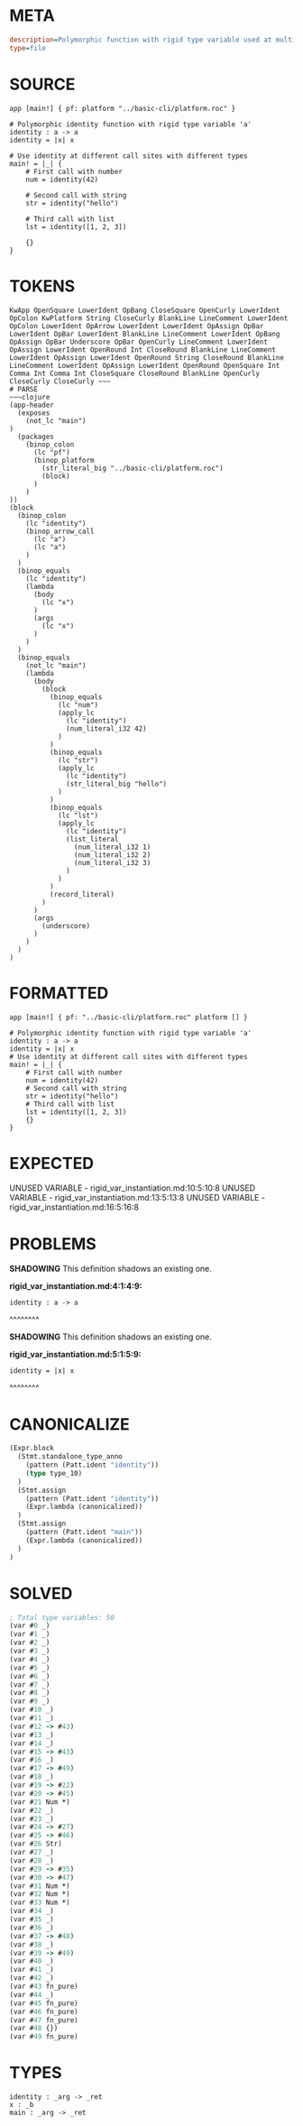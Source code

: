 # META
~~~ini
description=Polymorphic function with rigid type variable used at multiple call sites
type=file
~~~
# SOURCE
~~~roc
app [main!] { pf: platform "../basic-cli/platform.roc" }

# Polymorphic identity function with rigid type variable 'a'
identity : a -> a
identity = |x| x

# Use identity at different call sites with different types
main! = |_| {
    # First call with number
    num = identity(42)
    
    # Second call with string
    str = identity("hello")
    
    # Third call with list
    lst = identity([1, 2, 3])
    
    {}
}
~~~
# TOKENS
~~~text
KwApp OpenSquare LowerIdent OpBang CloseSquare OpenCurly LowerIdent OpColon KwPlatform String CloseCurly BlankLine LineComment LowerIdent OpColon LowerIdent OpArrow LowerIdent LowerIdent OpAssign OpBar LowerIdent OpBar LowerIdent BlankLine LineComment LowerIdent OpBang OpAssign OpBar Underscore OpBar OpenCurly LineComment LowerIdent OpAssign LowerIdent OpenRound Int CloseRound BlankLine LineComment LowerIdent OpAssign LowerIdent OpenRound String CloseRound BlankLine LineComment LowerIdent OpAssign LowerIdent OpenRound OpenSquare Int Comma Int Comma Int CloseSquare CloseRound BlankLine OpenCurly CloseCurly CloseCurly ~~~
# PARSE
~~~clojure
(app-header
  (exposes
    (not_lc "main")
)
  (packages
    (binop_colon
      (lc "pf")
      (binop_platform
        (str_literal_big "../basic-cli/platform.roc")
        (block)
      )
    )
))
(block
  (binop_colon
    (lc "identity")
    (binop_arrow_call
      (lc "a")
      (lc "a")
    )
  )
  (binop_equals
    (lc "identity")
    (lambda
      (body
        (lc "x")
      )
      (args
        (lc "x")
      )
    )
  )
  (binop_equals
    (not_lc "main")
    (lambda
      (body
        (block
          (binop_equals
            (lc "num")
            (apply_lc
              (lc "identity")
              (num_literal_i32 42)
            )
          )
          (binop_equals
            (lc "str")
            (apply_lc
              (lc "identity")
              (str_literal_big "hello")
            )
          )
          (binop_equals
            (lc "lst")
            (apply_lc
              (lc "identity")
              (list_literal
                (num_literal_i32 1)
                (num_literal_i32 2)
                (num_literal_i32 3)
              )
            )
          )
          (record_literal)
        )
      )
      (args
        (underscore)
      )
    )
  )
)
~~~
# FORMATTED
~~~roc
app [main!] { pf: "../basic-cli/platform.roc" platform [] }

# Polymorphic identity function with rigid type variable 'a'
identity : a -> a
identity = |x| x
# Use identity at different call sites with different types
main! = |_| {
	# First call with number
	num = identity(42)
	# Second call with string
	str = identity("hello")
	# Third call with list
	lst = identity([1, 2, 3])
	{}
}
~~~
# EXPECTED
UNUSED VARIABLE - rigid_var_instantiation.md:10:5:10:8
UNUSED VARIABLE - rigid_var_instantiation.md:13:5:13:8
UNUSED VARIABLE - rigid_var_instantiation.md:16:5:16:8
# PROBLEMS
**SHADOWING**
This definition shadows an existing one.

**rigid_var_instantiation.md:4:1:4:9:**
```roc
identity : a -> a
```
^^^^^^^^


**SHADOWING**
This definition shadows an existing one.

**rigid_var_instantiation.md:5:1:5:9:**
```roc
identity = |x| x
```
^^^^^^^^


# CANONICALIZE
~~~clojure
(Expr.block
  (Stmt.standalone_type_anno
    (pattern (Patt.ident "identity"))
    (type type_10)
  )
  (Stmt.assign
    (pattern (Patt.ident "identity"))
    (Expr.lambda (canonicalized))
  )
  (Stmt.assign
    (pattern (Patt.ident "main"))
    (Expr.lambda (canonicalized))
  )
)
~~~
# SOLVED
~~~clojure
; Total type variables: 50
(var #0 _)
(var #1 _)
(var #2 _)
(var #3 _)
(var #4 _)
(var #5 _)
(var #6 _)
(var #7 _)
(var #8 _)
(var #9 _)
(var #10 _)
(var #11 _)
(var #12 -> #43)
(var #13 _)
(var #14 _)
(var #15 -> #43)
(var #16 _)
(var #17 -> #49)
(var #18 _)
(var #19 -> #22)
(var #20 -> #45)
(var #21 Num *)
(var #22 _)
(var #23 _)
(var #24 -> #27)
(var #25 -> #46)
(var #26 Str)
(var #27 _)
(var #28 _)
(var #29 -> #35)
(var #30 -> #47)
(var #31 Num *)
(var #32 Num *)
(var #33 Num *)
(var #34 _)
(var #35 _)
(var #36 _)
(var #37 -> #48)
(var #38 _)
(var #39 -> #49)
(var #40 _)
(var #41 _)
(var #42 _)
(var #43 fn_pure)
(var #44 _)
(var #45 fn_pure)
(var #46 fn_pure)
(var #47 fn_pure)
(var #48 {})
(var #49 fn_pure)
~~~
# TYPES
~~~roc
identity : _arg -> _ret
x : _b
main : _arg -> _ret
~~~

